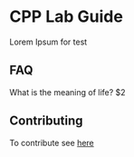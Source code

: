 # CPP Lab Guide

Lorem Ipsum for test


## FAQ

What is the meaning of life? $2

## Contributing

To contribute see [here](https://cpp-lln-lab.github.io/CPP_LabGuide/contributing/)


